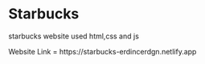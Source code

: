 # Starbucks
<p>starbucks website used html,css and js</p>
<p>Website Link = https://starbucks-erdincerdgn.netlify.app</p>
